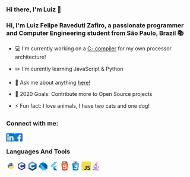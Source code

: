 ### Hi there, I'm Luiz 👋

### Hi, I'm Luiz Felipe Raveduti Zafiro, a passionate programmer and Computer Engineering student from São Paulo, Brazil 📚

- 💻 I'm currently working on a [C- compiler][compiler_proj] for my own processor architecture!

- ✏️ I'm curently learning JavaScript & Python

- 💬 Ask me about anything [here!][ask]

- 📆 2020 Goals: Contribute more to Open Source projects

- ⚡ Fun fact: I love animals, I have two cats and one dog! 

### Connect with me:

<a href="https://www.linkedin.com/in/luiz-felipe-raveduti-zafiro-3b566a139/">
  <img align="left" alt="Luiz Zafiro | Linkedin" width="22px" src="https://github.com/LZafiro/LZafiro/blob/master/assets/linkedin.svg" />
</a>
<a href="https://www.facebook.com/LuizFelipeZafiro/">
  <img align="left" alt="Luiz Zafiro | Facebook" width="22px" src="https://github.com/LZafiro/LZafiro/blob/master/assets/facebook.svg" />
</a>

<br />

### Languages And Tools

<code><img height="25" src="https://raw.githubusercontent.com/github/explore/80688e429a7d4ef2fca1e82350fe8e3517d3494d/topics/python/python.png"></code>
<code><img height="25" src="https://github.com/LZafiro/LZafiro/blob/master/assets/c.png"></code>
<code><img height="25" src="https://raw.githubusercontent.com/github/explore/80688e429a7d4ef2fca1e82350fe8e3517d3494d/topics/cpp/cpp.png"></code>
<code><img height="25" src="https://raw.githubusercontent.com/github/explore/80688e429a7d4ef2fca1e82350fe8e3517d3494d/topics/dart/dart.png"></code>
<code><img height="25" src="https://raw.githubusercontent.com/github/explore/80688e429a7d4ef2fca1e82350fe8e3517d3494d/topics/flutter/flutter.png"></code>
<code><img height="25" src="https://raw.githubusercontent.com/github/explore/80688e429a7d4ef2fca1e82350fe8e3517d3494d/topics/html/html.png"></code>
<code><img height="25" src="https://raw.githubusercontent.com/github/explore/80688e429a7d4ef2fca1e82350fe8e3517d3494d/topics/css/css.png"></code>
<code><img height="25" src="https://raw.githubusercontent.com/github/explore/80688e429a7d4ef2fca1e82350fe8e3517d3494d/topics/javascript/javascript.png"></code>
<code><img height="25" src="https://github.com/LZafiro/LZafiro/blob/master/assets/java.png"></code>


[compiler_proj]: https://github.com/LZafiro/ECOMP---UNIFESP/tree/master/ECOMP%20-%20Full%20Computer%20Dev.%20Laboratories/C-%20Compiler%20(ZAFx32)
[ask]: https://github.com/LZafiro/LZafiro/issues
[linkedin]: https://www.linkedin.com/in/luiz-felipe-raveduti-zafiro-3b566a139/
[facebook]: https://www.facebook.com/LuizFelipeZafiro/